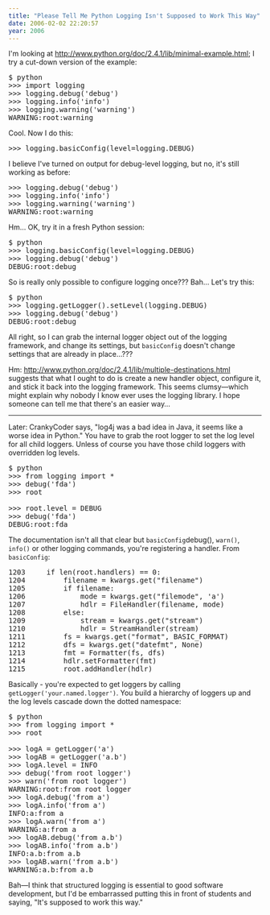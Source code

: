 ```yaml
---
title: "Please Tell Me Python Logging Isn't Supposed to Work This Way"
date: 2006-02-02 22:20:57
year: 2006
---
```

<p>I'm looking at <a href="http://www.python.org/doc/2.4.1/lib/minimal-example.html">http://www.python.org/doc/2.4.1/lib/minimal-example.html</a>;
I try a cut-down version of the example:</p>

<pre>
$ python
&gt;&gt;&gt; import logging
&gt;&gt;&gt; logging.debug('debug')
&gt;&gt;&gt; logging.info('info')
&gt;&gt;&gt; logging.warning('warning')
WARNING:root:warning
</pre>

<p>Cool.  Now I do this:</p>

<pre>
&gt;&gt;&gt; logging.basicConfig(level=logging.DEBUG)
</pre>

<p>I believe I've turned on output for debug-level logging, but no,
it's still working as before:</p>

<pre>
&gt;&gt;&gt; logging.debug('debug')
&gt;&gt;&gt; logging.info('info')
&gt;&gt;&gt; logging.warning('warning')
WARNING:root:warning
</pre>

<p>Hm… OK, try it in a fresh Python session:</p>

<pre>
$ python
&gt;&gt;&gt; logging.basicConfig(level=logging.DEBUG)
&gt;&gt;&gt; logging.debug('debug')
DEBUG:root:debug
</pre>

<p>So is really only possible to configure logging once???  Bah…
Let's try this:</p>

<pre>
$ python
&gt;&gt;&gt; logging.getLogger().setLevel(logging.DEBUG)
&gt;&gt;&gt; logging.debug('debug')
DEBUG:root:debug
</pre>

<p>All right, so I can grab the internal logger object out of the
logging framework, and change its settings, but
<code>basicConfig</code> doesn't change settings that are already in
place…???</p>

<p>Hm: <a href="http://www.python.org/doc/2.4.1/lib/multiple-destinations.html">http://www.python.org/doc/2.4.1/lib/multiple-destinations.html</a>
suggests that what I ought to do is create a new handler object,
configure it, and stick it back into the logging framework.  This
seems clumsy—which might explain why nobody I know ever uses the
logging library.  I hope someone can tell me that there's an easier
way…</p>

<hr />

<p>Later: CrankyCoder says, "log4j was a bad idea in Java, it seems
like a worse idea in Python."  You have to grab the root logger to set
the log level for all child loggers.  Unless of course you have those
child loggers with overridden log levels.</p>

<pre>
$ python
&gt;&gt;&gt; from logging import *
&gt;&gt;&gt; debug('fda')
&gt;&gt;&gt; root

&gt;&gt;&gt; root.level = DEBUG
&gt;&gt;&gt; debug('fda')
DEBUG:root:fda
</pre>

<p>The documentation isn't all that clear but
<code>basicConfig</code>debug()</code>,
<code>warn()</code>, <code>info()</code> or other logging commands,
you're registering a handler.  From <code>basicConfig</code>:</p>

<pre>
1203     if len(root.handlers) == 0:
1204         filename = kwargs.get("filename")
1205         if filename:
1206             mode = kwargs.get("filemode", 'a')
1207             hdlr = FileHandler(filename, mode)
1208         else:
1209             stream = kwargs.get("stream")
1210             hdlr = StreamHandler(stream)
1211         fs = kwargs.get("format", BASIC_FORMAT)
1212         dfs = kwargs.get("datefmt", None)
1213         fmt = Formatter(fs, dfs)
1214         hdlr.setFormatter(fmt)
1215         root.addHandler(hdlr)
</pre>

<p>Basically - you're expected to get loggers by calling
<code>getLogger('your.named.logger')</code>.  You build a hierarchy of
loggers up and the log levels cascade down the dotted namespace:</p>

<pre>
$ python
&gt;&gt;&gt; from logging import *
&gt;&gt;&gt; root

&gt;&gt;&gt; logA = getLogger('a')
&gt;&gt;&gt; logAB = getLogger('a.b')
&gt;&gt;&gt; logA.level = INFO
&gt;&gt;&gt; debug('from root logger')
&gt;&gt;&gt; warn('from root logger')
WARNING:root:from root logger
&gt;&gt;&gt; logA.debug('from a')
&gt;&gt;&gt; logA.info('from a')
INFO:a:from a
&gt;&gt;&gt; logA.warn('from a')
WARNING:a:from a
&gt;&gt;&gt; logAB.debug('from a.b')
&gt;&gt;&gt; logAB.info('from a.b')
INFO:a.b:from a.b
&gt;&gt;&gt; logAB.warn('from a.b')
WARNING:a.b:from a.b
</pre>

<p>Bah—I think that structured logging is essential to good software
development, but I'd be embarrassed putting this in front of students
and saying, "It's supposed to work this way."</p>
